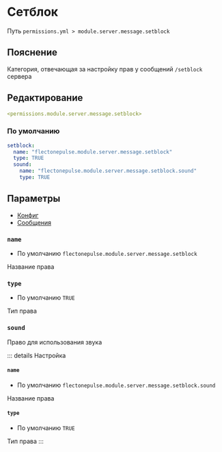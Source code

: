 # Сетблок
Путь `permissions.yml > module.server.message.setblock`

## Пояснение
Категория, отвечающая за настройку прав у сообщений `/setblock` сервера

## Редактирование
```yaml
<permissions.module.server.message.setblock>
```

### По умолчанию
```yaml
setblock:
  name: "flectonepulse.module.server.message.setblock"
  type: TRUE
  sound:
    name: "flectonepulse.module.server.message.setblock.sound"
    type: TRUE
```

## Параметры

- [Конфиг](/en/config/module/server/messsage/setblock/)
- [Сообщения](/en/messages/ru_ru/module/server/message/setblock/)

### `name`
- По умолчанию `flectonepulse.module.server.message.setblock`

Название права

### `type`
- По умолчанию `TRUE`

Тип права

### `sound`

Право для использования звука

::: details Настройка
#### `name`
- По умолчанию `flectonepulse.module.server.message.setblock.sound`

Название права

#### `type`
- По умолчанию `TRUE`

Тип права
:::

<!--@include: @/en/parts/permission.md-->

